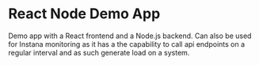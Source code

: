 # React Node Demo App

Demo app with a React frontend and a Node.js backend.
Can also be used for Instana monitoring as it has a the capability to call api endpoints on a regular interval and as such generate load on a system.
